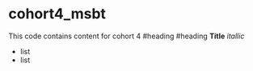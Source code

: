 # cohort4_msbt
This code contains content for cohort 4
#heading
#heading
**Title**
*itallic*
- list
- list

